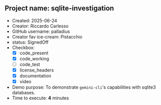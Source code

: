 ## Project name: sqlite-investigation

* Created: 2025-06-24
* Creator: Riccardo Carlesso
* GitHub username: palladius
* Creator fav ice-cream: Pistacchio
* status: SignedOff
* Checkbox:
    * [X] code_present
    * [X] code_working
    * [ ] code_test
    * [X] license_headers
    * [X] documentation
    * [X] video
* Demo purpose: To demonstrate `gemini-cli`'s capabilities with sqlite3 databases.
* Time to execute: **4** minutes
